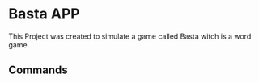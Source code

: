 # Basta APP

This Project was created to simulate a game called Basta witch is a word game. 

## Commands